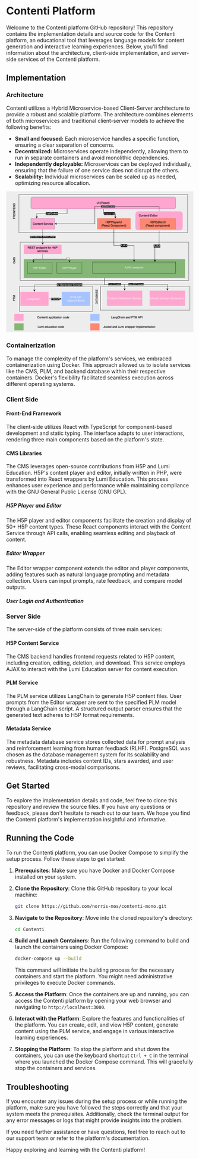 
# Contenti Platform

Welcome to the Contenti platform GitHub repository! This repository contains the implementation details and source code for the Contenti platform, an educational tool that leverages language models for content generation and interactive learning experiences. Below, you'll find information about the architecture, client-side implementation, and server-side services of the Contenti platform.

## Implementation

### Architecture

Contenti utilizes a Hybrid Microservice-based Client-Server architecture to provide a robust and scalable platform. The architecture combines elements of both microservices and traditional client-server models to achieve the following benefits:

- **Small and focused:** Each microservice handles a specific function, ensuring a clear separation of concerns.
- **Decentralized:** Microservices operate independently, allowing them to run in separate containers and avoid monolithic dependencies.
- **Independently deployable:** Microservices can be deployed individually, ensuring that the failure of one service does not disrupt the others.
- **Scalability:** Individual microservices can be scaled up as needed, optimizing resource allocation.

![Architecture Diagram](architecture.png)

### Containerization

To manage the complexity of the platform's services, we embraced containerization using Docker. This approach allowed us to isolate services like the CMS, PLM, and backend database within their respective containers. Docker's flexibility facilitated seamless execution across different operating systems.

### Client Side

#### Front-End Framework

The client-side utilizes React with TypeScript for component-based development and static typing. The interface adapts to user interactions, rendering three main components based on the platform's state.

#### CMS Libraries

The CMS leverages open-source contributions from H5P and Lumi Education. H5P's content player and editor, initially written in PHP, were transformed into React wrappers by Lumi Education. This process enhances user experience and performance while maintaining compliance with the GNU General Public License (GNU GPL).

##### H5P Player and Editor

The H5P player and editor components facilitate the creation and display of 50+ H5P content types. These React components interact with the Content Service through API calls, enabling seamless editing and playback of content.

##### Editor Wrapper

The Editor wrapper component extends the editor and player components, adding features such as natural language prompting and metadata collection. Users can input prompts, rate feedback, and compare model outputs.

##### User Login and Authentication

### Server Side

The server-side of the platform consists of three main services:

#### H5P Content Service

The CMS backend handles frontend requests related to H5P content, including creation, editing, deletion, and download. This service employs AJAX to interact with the Lumi Education server for content execution.

#### PLM Service

The PLM service utilizes LangChain to generate H5P content files. User prompts from the Editor wrapper are sent to the specified PLM model through a LangChain script. A structured output parser ensures that the generated text adheres to H5P format requirements.

#### Metadata Service

The metadata database service stores collected data for prompt analysis and reinforcement learning from human feedback (RLHF). PostgreSQL was chosen as the database management system for its scalability and robustness. Metadata includes content IDs, stars awarded, and user reviews, facilitating cross-modal comparisons.

## Get Started

To explore the implementation details and code, feel free to clone this repository and review the source files. If you have any questions or feedback, please don't hesitate to reach out to our team. We hope you find the Contenti platform's implementation insightful and informative.


## Running the Code

To run the Contenti platform, you can use Docker Compose to simplify the setup process. Follow these steps to get started:

1. **Prerequisites**: Make sure you have Docker and Docker Compose installed on your system.

2. **Clone the Repository**: Clone this GitHub repository to your local machine:

   ```bash
   git clone https://github.com/norris-mos/contenti-mono.git
   ```

3. **Navigate to the Repository**: Move into the cloned repository's directory:

   ```bash
   cd Contenti
   ```

4. **Build and Launch Containers**: Run the following command to build and launch the containers using Docker Compose:

   ```bash
   docker-compose up --build
   ```

   This command will initiate the building process for the necessary containers and start the platform. You might need administrative privileges to execute Docker commands.

5. **Access the Platform**: Once the containers are up and running, you can access the Contenti platform by opening your web browser and navigating to `http://localhost:3000`.

6. **Interact with the Platform**: Explore the features and functionalities of the platform. You can create, edit, and view H5P content, generate content using the PLM service, and engage in various interactive learning experiences.

7. **Stopping the Platform**: To stop the platform and shut down the containers, you can use the keyboard shortcut `Ctrl + C` in the terminal where you launched the Docker Compose command. This will gracefully stop the containers and services.

## Troubleshooting

If you encounter any issues during the setup process or while running the platform, make sure you have followed the steps correctly and that your system meets the prerequisites. Additionally, check the terminal output for any error messages or logs that might provide insights into the problem.

If you need further assistance or have questions, feel free to reach out to our support team or refer to the platform's documentation.

Happy exploring and learning with the Contenti platform!
